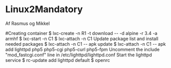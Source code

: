 # Linux2Mandatory
Af Rasmus og Mikkel

#Creating container
$ lxc-create -n R1 -t download -- -d alpine -r 3.4 -a armhf
$ lxc-start -n C1
$ lxc-attach -n C1
Update package list and install needed packages
$ lxc-attach -n C1 -- apk update
$ lxc-attach -n C1 -- apk add lighttpd php5 php5-cgi php5-curl php5-fpm
Uncomment the include "mod_fastcgi.conf" line in /etc/lighttpd/lighttpd.conf
Start the lighttpd service
$ rc-update add lighttpd default
$ openrc
